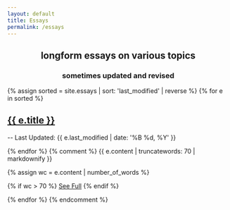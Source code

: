 ```yaml
---
layout: default
title: Essays
permalink: /essays
---
```

<h2 class="no_break_title" style="text-align: center">longform essays on various topics</h2>
<h3 style="text-align: center">sometimes updated and revised</h3>

{% assign sorted = site.essays | sort: 'last_modified' | reverse %}
{% for e in sorted %}

<div class="index_item_title">
<h2 class="no_break_title inline"><a href="{{ e.url }}">{{ e.title }}</a></h2>
<div class="metadata inline">-- Last Updated: {{ e.last_modified | date: '%B %d, %Y' }}</div>
</div>

{% endfor %}
{% comment %}
{{ e.content | truncatewords: 70 | markdownify }}

{% assign wc = e.content | number_of_words %}

{% if wc > 70 %}
<a href="{{ e.url }}">See Full</a>
{% endif %}

{% endfor %}
{% endcomment %}
